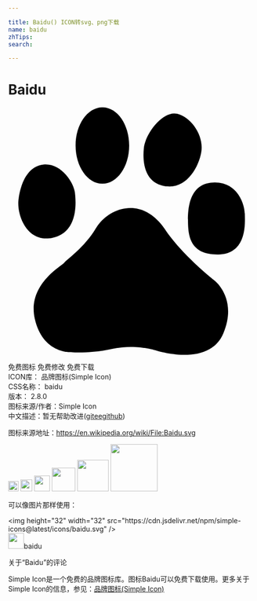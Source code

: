 ```yaml
---

title: Baidu() ICON转svg、png下载
name: baidu
zhTips: 
search: 

---
```


# Baidu  <small style="font-size: 60%;font-weight: 100"></small>

<div id="svg" class="svg-wrap">
<svg role="img" viewBox="0 0 24 24" xmlns="http://www.w3.org/2000/svg"><title>Baidu icon</title><path d="M4.312 12.65c2.61-.562 2.25-3.684 2.176-4.366-.128-1.05-1.366-2.888-3.044-2.74-2.11.186-2.418 3.24-2.418 3.24-.287 1.41.682 4.426 3.286 3.865m4.845-5.24c1.44 0 2.604-1.66 2.604-3.71 0-2.04-1.16-3.7-2.6-3.7S6.55 1.65 6.55 3.7c0 2.05 1.17 3.71 2.61 3.71m6.207.245c1.93.26 3.162-1.8 3.412-3.36.25-1.55-1-3.36-2.36-3.67-1.37-.316-3.06 1.874-3.23 3.3-.18 1.75.25 3.49 2.17 3.737M23 10.284c0-.746-.613-2.993-2.91-2.993-2.295 0-2.61 2.12-2.61 3.62 0 1.43.118 3.42 2.985 3.36 2.855-.07 2.543-3.24 2.543-3.99M20.1 16.82s-2.985-2.31-4.726-4.8c-2.36-3.677-5.715-2.18-6.834-.316-1.12 1.883-2.86 3.062-3.105 3.377-.25.31-3.6 2.12-2.854 5.42.75 3.3 3.36 3.24 3.36 3.24s1.92.19 4.16-.31 4.16.12 4.16.12 5.207 1.75 6.648-1.61c1.424-3.37-.81-5.11-.81-5.11"/></svg>
</div>
<detail full-name='baidu'></detail>

<div class="detail-page">
<p>
<span><span class="badge-success badge">免费图标</span> <span class="badge-success badge">免费修改</span>  <span class="badge-success badge">免费下载</span> </span>
<br/>
<span>
ICON库：
<span class="badge-secondary badge">品牌图标(Simple Icon)</span> 
</span>
<br/>
<span>
CSS名称：
<span class="badge-secondary badge">baidu</span> 
</span>

<br/>
<span>
版本：
<span class="badge-secondary badge">2.8.0</span> 
</span>
<br/>
<span>图标来源/作者：<span class="badge-light badge">Simple Icon</span></span> 
<br/>
<span class="zh-detail">中文描述：暂无<span class="help-link"><span>帮助改进</span>(<a href="https://gitee.com/liuwave/icon-helper/edit/master/json/brands/baidu.json" target="_blank" rel="noopener noreferrer">gitee</a><a href="https://github.com/liuwave/icon-helper/edit/master/json/brands/baidu.json" target="_blank" rel="noopener noreferrer">github</a></span>)</span><br/>
</p>
</div><div class="description description alert alert-light"><p>图标来源地址：<a href="https://en.wikipedia.org/wiki/File:Baidu.svg" target="_blank" rel="noopener noreferrer">https://en.wikipedia.org/wiki/File:Baidu.svg</a></p></div>
<div class="alert alert-dark">
<img height="21" width="21" src="https://cdn.jsdelivr.net/npm/simple-icons@latest/icons/baidu.svg" />
<img height="24" width="24" src="https://cdn.jsdelivr.net/npm/simple-icons@latest/icons/baidu.svg" />
<img height="32" width="32" src="https://cdn.jsdelivr.net/npm/simple-icons@latest/icons/baidu.svg" />
<img height="48" width="48" src="https://cdn.jsdelivr.net/npm/simple-icons@latest/icons/baidu.svg" />
<img height="64" width="64" src="https://cdn.jsdelivr.net/npm/simple-icons@latest/icons/baidu.svg" />
<img height="96" width="96" src="https://cdn.jsdelivr.net/npm/simple-icons@latest/icons/baidu.svg" />

</div>
<div>
  <p>可以像图片那样使用：    
  </p>
  <div class="alert alert-primary" style="font-size: 14px">
    &lt;img height="32" width="32" src="https://cdn.jsdelivr.net/npm/simple-icons@latest/icons/baidu.svg" /&gt;
    <copy-btn content='<img height="32" width="32" src="https://cdn.jsdelivr.net/npm/simple-icons@latest/icons/baidu.svg" />'></copy-btn>
  </div>
  <div class="alert alert-secondary">
    <img height="32" width="32" src="https://cdn.jsdelivr.net/npm/simple-icons@latest/icons/baidu.svg" />baidu
    <copy-btn content="baidu" btn-title="复制图标名称"></copy-btn>
  </div>
</div>

<Vssue title="关于“Baidu”的评论" >关于“Baidu”的评论</Vssue>


<div><p>Simple Icon是一个免费的品牌图标库。图标Baidu可以免费下载使用。更多关于  Simple Icon的信息，参见：<a target="_blank" href="https://iconhelper.cn/brands.html">品牌图标(Simple Icon)</a>
</p></div>
